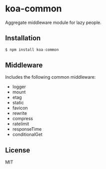 
# koa-common

  Aggregate middleware module for lazy people.

## Installation

```js
$ npm install koa-common
```

## Middleware

  Includes the following common middleware:

  - logger
  - mount
  - etag
  - static
  - favicon
  - rewrite
  - compress
  - ratelimit
  - responseTime
  - conditionalGet

## License

  MIT